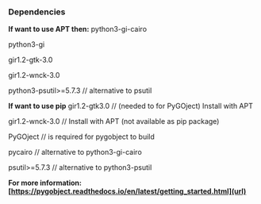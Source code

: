 ### Dependencies 
**If want to use APT then:**
python3-gi-cairo

python3-gi

gir1.2-gtk-3.0

gir1.2-wnck-3.0

python3-psutil>=5.7.3    // alternative to psutil

**If want to use pip**
gir1.2-gtk3.0 // (needed to for PyGOject) Install with APT

gir1.2-wnck-3.0 // Install with APT (not available as pip package)

PyGOject                 //  is required for pygobject to build

pycairo                  // alternative to python3-gi-cairo

psutil>=5.7.3            // alternative to python3-psutil

**For more information: [https://pygobject.readthedocs.io/en/latest/getting_started.html](url)**
